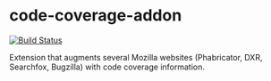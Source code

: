 # code-coverage-addon

[![Build Status](https://travis-ci.org/mozilla/code-coverage-addon.svg?branch=master)](https://travis-ci.org/mozilla/code-coverage-addon)

Extension that augments several Mozilla websites (Phabricator, DXR, Searchfox, Bugzilla) with code coverage information.
